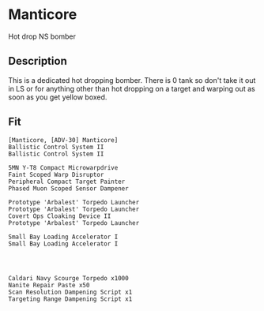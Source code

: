 # Manticore

Hot drop NS bomber

## Description

This is a dedicated hot dropping bomber. There is 0 tank so don't take it out in LS or for anything other than
hot dropping on a target and warping out as soon as you get yellow boxed. 

## Fit

```
[Manticore, [ADV-30] Manticore]
Ballistic Control System II
Ballistic Control System II

5MN Y-T8 Compact Microwarpdrive
Faint Scoped Warp Disruptor
Peripheral Compact Target Painter
Phased Muon Scoped Sensor Dampener

Prototype 'Arbalest' Torpedo Launcher
Prototype 'Arbalest' Torpedo Launcher
Covert Ops Cloaking Device II
Prototype 'Arbalest' Torpedo Launcher

Small Bay Loading Accelerator I
Small Bay Loading Accelerator I




Caldari Navy Scourge Torpedo x1000
Nanite Repair Paste x50
Scan Resolution Dampening Script x1
Targeting Range Dampening Script x1
```